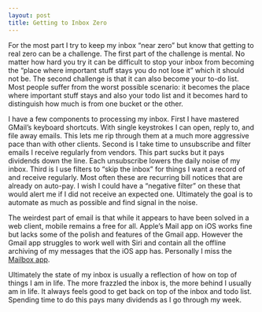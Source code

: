 ```yaml
---
layout: post
title: Getting to Inbox Zero
---
```

For the most part I try to keep my inbox “near zero” but know that getting to real zero can be a challenge. The first part of the challenge is mental. No matter how hard you try it can be difficult to stop your inbox from becoming the “place where important stuff stays you do not lose it” which it should not be. The second challenge is that it can also become your to-do list. Most people suffer from the worst possible scenario: it becomes the place where important stuff stays and also your todo list and it becomes hard to distinguish how much is from one bucket or the other.

I have a few components to processing my inbox. First I have mastered GMail’s keyboard shortcuts. With single keystrokes I can open, reply to, and file away emails. This lets me rip through them at a much more aggressive pace than with other clients. Second is I take time to unsubscribe and filter emails I receive regularly from vendors. This part sucks but it pays dividends down the line. Each unsubscribe lowers the daily noise of my inbox. Third is I use filters to “skip the inbox” for things I want a record of and receive regularly. Most often these are recurring bill notices that are already on auto-pay. I wish I could have a “negative filter” on these that would alert me if I did not receive an expected one. Ultimately the goal is to automate as much as possible and find signal in the noise.

The weirdest part of email is that while it appears to have been solved in a web client, mobile remains a free for all. Apple’s Mail app on iOS works fine but lacks some of the polish and features of the Gmail app. However the Gmail app struggles to work well with Siri and contain all the offline archiving of my messages that the iOS app has. Personally I miss the [Mailbox app](https://www.theverge.com/2015/12/8/9873268/why-dropbox-mailbox-shutdown).

Ultimately the state of my inbox is usually a reflection of how on top of things I am in life. The more frazzled the inbox is, the more behind I usually am in life. It always feels good to get back on top of the inbox and todo list. Spending time to do this pays many dividends as I go through my week.

